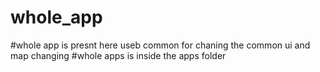 # whole_app
#whole app is presnt here useb common for chaning the common ui and map changing 
#whole apps is inside the apps folder
